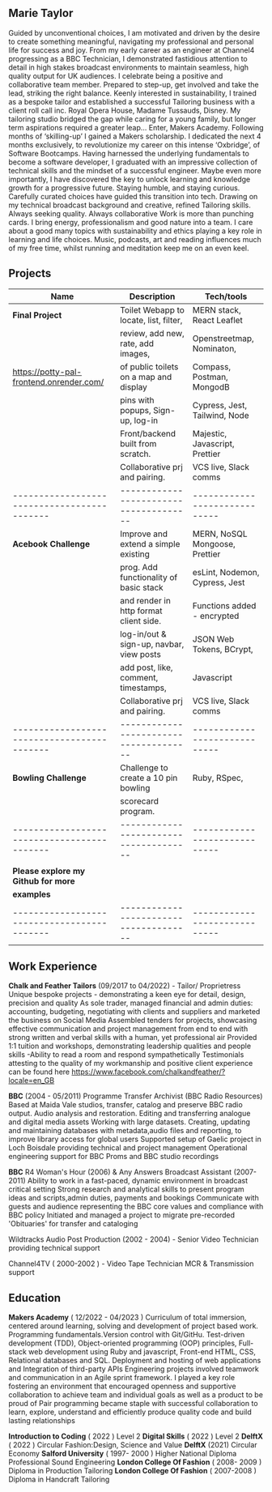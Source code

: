 ## Marie Taylor

Guided by unconventional choices, I am motivated and driven by the desire to create something meaningful, navigating my professional and personal life for success and joy. From my early career as an engineer at Channel4 progressing as a BBC Technician, I demonstrated fastidious attention to detail in high stakes broadcast environments to maintain seamless, high quality output for UK audiences.
I celebrate being a positive and collaborative team member. Prepared to step-up, get involved and take the lead, striking the right balance.
Keenly interested in sustainability, I trained as a bespoke tailor and established a successful Tailoring business with a client roll call inc. Royal Opera House, Madame Tussauds, Disney. My tailoring studio bridged the gap while caring for a young family, but longer term aspirations required a greater leap… Enter, Makers Academy. Following months of ‘skilling-up’ I gained a Makers scholarship. I dedicated the next 4 months exclusively, to revolutionize my career on this intense ‘Oxbridge’, of Software Bootcamps.
Having harnessed the underlying fundamentals to become a software developer, I graduated with an impressive collection of technical skills and the mindset of a successful engineer. Maybe even more importantly, I have discovered the key to unlock learning and knowledge growth for a progressive future. Staying humble, and staying curious.
Carefully curated choices have guided this transition into tech. Drawing on my technical broadcast background and creative, refined Tailoring skills. Always seeking quality. Always collaborative
Work is more than punching cards. I bring energy, professionalism and good nature into a team.
I care about a good many topics with sustainability and ethics playing a key role in learning and life choices. Music, podcasts, art and reading influences much of my free time, whilst running and meditation keep me on an even keel.

## Projects

| Name                                        | Description                              | Tech/tools                     |
| ------------------------------------------- | ---------------------------------------- | ------------------------------ |
| **Final Project**                           | Toilet Webapp to locate, list, filter,   | MERN stack, React Leaflet      |
|                                             | review, add new, rate, add images,       | Openstreetmap, Nominaton,      |
| https://potty-pal-frontend.onrender.com/    | of public toilets on a map and display   | Compass, Postman, MongodB      |
|                                             | pins with popups, Sign-up, log-in        | Cypress, Jest, Tailwind, Node  |
|                                             | Front/backend built from scratch.        | Majestic, Javascript, Prettier |
|                                             | Collaborative prj and pairing.           | VCS live, Slack comms          |
| ------------------------------------------- | --------------------------------------   | -----------------------------  |
| **Acebook Challenge**                       | Improve and extend a simple existing     | MERN, NoSQL Mongoose, Prettier |
|                                             | prog. Add functionality of basic stack   | esLint, Nodemon, Cypress, Jest |
|                                             | and render in http format client side.   | Functions added - encrypted    |
|                                             | log-in/out & sign-up, navbar, view posts | JSON Web Tokens, BCrypt,       |
|                                             | add post, like, comment, timestamps,     | Javascript                     |
|                                             | Collaborative prj and pairing.           | VCS live, Slack comms          |
| ------------------------------------------- | --------------------------------------   | -----------------------------  |
| **Bowling Challenge**                       | Challenge to create a 10 pin bowling     | Ruby, RSpec,                   |
|                                             | scorecard program.                       |                                |
| ------------------------------------------- | --------------------------------------   | -----------------------------  |
|                                             |                                          |                                |
| **Please explore my Github for more**       |                                          |                                |
| **examples**                                |                                          |                                |
| ------------------------------------------- | --------------------------------------   | -----------------------------  |

## Work Experience

**Chalk and Feather Tailors** (09/2017 to 04/2022) - Tailor/ Proprietress
Unique bespoke projects - demonstrating a keen eye for detail, design, precision and quality
As sole trader, managed financial and admin duties: accounting, budgeting, negotiating with clients and suppliers and marketed the business on Social Media
Assembled tenders for projects, showcasing effective communication and project management from end to end with strong written and verbal skills with a human, yet professional air
Provided 1:1 tuition and workshops, demonstrating leadership qualities and people skills -Ability to read a room and respond sympathetically
Testimonials attesting to the quality of my workmanship and positive client experience can be found here
https://www.facebook.com/chalkandfeather/?locale=en_GB

**BBC** (2004 - 05/2011) Programme Transfer Archivist (BBC Radio Resources)
Based at Maida Vale studios, transfer, catalog and preserve BBC radio output. Audio analysis and restoration. Editing and transferring analogue and digital media assets
Working with large datasets. Creating, updating and maintaining databases with metadata,audio files and reporting, to improve library access for global users
Supported setup of Gaelic project in Loch Boisdale providing technical and project management
Operational engineering support for BBC Proms and BBC studio recordings

**BBC** R4 Woman's Hour (2006) & Any Answers Broadcast Assistant (2007-2011)
Ability to work in a fast-paced, dynamic environment in broadcast critical setting
Strong research and analytical skills to present program ideas and scripts,admin duties, payments and bookings
Communicate with guests and audience representing the BBC core values and compliance with BBC policy
Initiated and managed a project to migrate pre-recorded 'Obituaries' for transfer and cataloging

Wildtracks Audio Post Production (2002 - 2004) - Senior Video Technician providing technical support

Channel4TV ( 2000-2002 ) - Video Tape Technician MCR & Transmission support

## Education

**Makers Academy** ( 12/2022 - 04/2023 )
Curriculum of total immersion, centered around learning, solving and development of project based work. Programming fundamentals.Version control with Git/GitHu. Test-driven development (TDD), Object-oriented programming (OOP) principles, Full-stack web development using Ruby and javascript, Front-end HTML, CSS, Relational databases and SQL. Deployment and hosting of web applications and Integration of third-party APIs
Engineering projects involved teamwork and communication in an Agile sprint framework. I played a key role fostering an environment that encouraged openness and supportive collaboration to achieve team and individual goals as well as a product to be proud of
Pair programming became staple with successful collaboration to learn, explore, understand and efficiently produce quality code and build lasting relationships

**Introduction to Coding** ( 2022 ) Level 2
**Digital Skills** ( 2022 ) Level 2
**DelftX** ( 2022 ) Circular Fashion:Design, Science and Value
**DelftX** (2021) Circular Economy
**Salford University** ( 1997- 2000 ) Higher National Diploma Professional Sound Engineering
**London College Of Fashion** ( 2008- 2009 ) Diploma in Production Tailoring
**London College Of Fashion** ( 2007-2008 ) Diploma in Handcraft Tailoring
